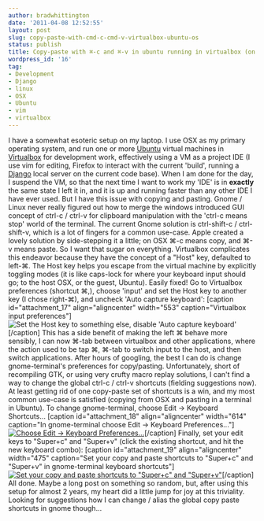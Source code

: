 ```yaml
---
author: bradwhittington
date: '2011-04-08 12:52:55'
layout: post
slug: copy-paste-with-cmd-c-cmd-v-virtualbox-ubuntu-os
status: publish
title: Copy-paste with ⌘-c and ⌘-v in ubuntu running in virtualbox (on an OSX host)
wordpress_id: '16'
tag:
- Development
- Django
- linux
- OSX
- Ubuntu
- vim
- virtualbox
---
```


I have a somewhat esoteric setup on my laptop. I use OSX as my
primary operating system, and run one or more
[Ubuntu](http://ubuntu.com) virtual machines in
[Virtualbox](http://virtualbox.org) for development work,
effectively using a VM as a project IDE (I use vim for editing,
Firefox to interact with the current 'build', running a
[Django](http://djangoproject.com) local server on the current code
base). When I am done for the day, I suspend the VM, so that the
next time I want to work my 'IDE' is in **exactly** the same state
I left it in, and it is up and running faster than any other IDE I
have ever used. But I have this issue with copying and pasting.
Gnome / Linux never really figured out how to merge the windows
introduced GUI concept of ctrl-c / ctrl-v for clipboard
manipulation with the 'ctrl-c means stop' world of the terminal.
The current Gnome solution is ctrl-shift-c / ctrl-shift-v, which is
a lot of fingers for a common use-case. Apple created a lovely
solution by side-stepping it a little; on OSX ⌘-c means copy, and
⌘-v means paste. So I want that sugar on everything. Virtualbox
complicates this endeavor because they have the concept of a "Host"
key, defaulted to left-⌘. The Host key helps you escape from the
virtual machine by explicitly toggling modes (it is like caps-lock
for where your keyboard input should go; to the host OSX, or the
guest, Ubuntu). Easily fixed! Go to Virtualbox preferences
(shortcut ⌘,), choose 'input' and set the Host key to another key
(I chose right-⌘), and uncheck 'Auto capture keyboard': [caption
id="attachment\_17" align="aligncenter" width="553"
caption="Virtualbox input
preferences"]![Set the Host key to something else, disable 'Auto capture keyboard'](http://bradwhittington.files.wordpress.com/2011/04/screen-shot-2011-04-02-at-12-28-39-pm.png "Virtualbox input preferences")[/caption]
This has a side benefit of making the left ⌘ behave more sensibly,
I can now ⌘-tab between virtualbox and other applications, where
the action used to be tap ⌘, ⌘-tab to switch input to the host, and
then switch applications. After hours of googling, the best I can
do is change gnome-terminal's preferences for copy/pasting.
Unfortunately, short of recompiling GTK, or using very crufty macro
replay solutions, I can't find a way to change the global ctrl-c /
ctrl-v shortcuts (fielding suggestions now). At least getting rid
of one copy-paste set of shortcuts is a win, and my most common
use-case is satisfied (copying from OSX and pasting in a terminal
in Ubuntu). To change gnome-terminal, choose Edit -\> Keyboard
Shortcuts... [caption id="attachment\_18" align="aligncenter"
width="614" caption="In gnome-terminal choose Edit -\> Keyboard
Preferences..."][![Choose Edit -\> Keyboard Preferences...](http://bradwhittington.files.wordpress.com/2011/04/screen-shot-2011-04-02-at-12-35-13-pm.png "Gnome-terminal")](http://bradwhittington.files.wordpress.com/2011/04/screen-shot-2011-04-02-at-12-35-13-pm.png)[/caption]
Finally, set your edit keys to "Super+c" and "Super+v" (click the
existing shortcut, and hit the new keyboard combo): [caption
id="attachment\_19" align="aligncenter" width="475" caption="Set
your copy and paste shortcuts to "Super+c" and "Super+v" in
gnome-terminal keyboard
shortcuts"][![Set your copy and paste shortcuts to "Super+c" and "Super+v"](http://bradwhittington.files.wordpress.com/2011/04/screen-shot-2011-04-02-at-12-35-33-pm.png "Gnome-terminal keyboard shortcut preferences")](http://bradwhittington.files.wordpress.com/2011/04/screen-shot-2011-04-02-at-12-35-33-pm.png)[/caption]
All done. Maybe a long post on something so random, but, after
using this setup for almost 2 years, my heart did a little jump for
joy at this triviality. Looking for suggestions how I can change /
alias the global copy paste shortcuts in gnome though...


